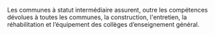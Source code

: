 Les communes à statut intermédiaire assurent, outre les compétences dévolues à toutes les communes, la construction, l'entretien, la réhabilitation et l’équipement des collèges d’enseignement général.